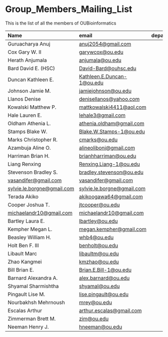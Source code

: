 # Group_Members_Mailing_List
This is the list of all the members of OUBioinformatics

Name | email | department/location |
 :--- | :---------- |  :-----------|
| Guruacharya Anuj | anuj2054@gmail.com | |
|Cox Gary W. II| garywcox@ou.edu | |
|Herath Anjumala| anjumala@ou.edu| |
|Bard David E. (HSC)| David-Bard@ouhsc.edu| |
|Duncan Kathleen E.| Kathleen.E.Duncan-1@ou.edu| |
|Johnson Jamie M.| jamiejohnson@ou.edu| |
|Llanos Denise| denisellanos@yahoo.com| |
|Kowalski Matthew P.| mattkowalski4411@aol.com| |
|Hale Lauren E.| lehale3@gmail.com| |
|Oldham Athenia L.| athenia.oldham@gmail.com| |
|Stamps Blake W.| Blake.W.Stamps-1@ou.edu| |
|Marks Christopher R.| cmarks@ou.edu| |
|Azambuja Aline O.| alineoliboni@gmail.com| |
|Harriman Brian H.| brianhharriman@ou.edu| |
|Liang Renxing| Renxing.Liang-1@ou.edu| |
|Stevenson Bradley S.| bradley.stevenson@ou.edu| |
|vasandifer@gmail.com| vasandifer@gmail.com| |
|sylvie.le.borgne@gmail.com| sylvie.le.borgne@gmail.com| |
|Terada Akiko| akikoogawa64@gmail.com| |
|Cooper Joshua T.| jtcooper@ou.edu| |
|michaelandr10@gmail.com| michaelandr10@gmail.com| |
|Bartley Laura E.| lbartley@ou.edu| |
|Kempher Megan L.| megan.kempher@gmail.com| |
|Beasley William H.| whb4@ou.edu| |
|Holt Ben F. III| benholt@ou.edu| |
|Libault Marc| libaultm@ou.edu| |
|Zhao Kangmei| kmzhao@ou.edu| |
|Bill Brian E.| Brian.E.Bill-1@ou.edu| |
|Barnard Alexandra A.| alex.barnard@ou.edu| |
|Shyamal Sharmishtha| shyamal@ou.edu| |
|Pingault Lise M.| lise.pingault@ou.edu| |
|Nourbakhsh Mehrnoush| mrey@ou.edu| |
|Escalas Arthur| arthur.escalas@gmail.com| |
|Zimmerman Brett M.| zim@ou.edu| |
|Neeman Henry J.| hneeman@ou.edu| |
